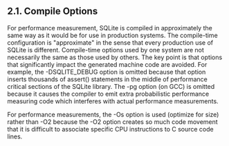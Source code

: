 ## 2\.1\. Compile Options


For performance measurement, SQLite is compiled in approximately the same
way as it would be for use in production systems. The compile\-time configuration
is "approximate" in the sense that every production use of SQLite is 
different. Compile\-time options used by one system are not necessarily
the same as those used by others. The key point is that options that 
significantly impact the generated machine code are avoided. For example,
the \-DSQLITE\_DEBUG option is omitted because that option inserts thousands
of assert() statements in the middle of performance critical sections of the
SQLite library. The \-pg option (on GCC) is omitted because it causes the
compiler to emit extra probabilistic performance measuring code which interferes
with actual performance measurements.




For performance measurements,
the \-Os option is used (optimize for size) rather than \-O2 because the
\-O2 option creates so much code movement that it is difficult to associate
specific CPU instructions to C source code lines.



